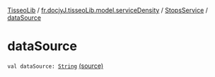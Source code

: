 [TisseoLib](../../index.md) / [fr.docjyJ.tisseoLib.model.serviceDensity](../index.md) / [StopsService](index.md) / [dataSource](./data-source.md)

# dataSource

`val dataSource: `[`String`](https://kotlinlang.org/api/latest/jvm/stdlib/kotlin/-string/index.html) [(source)](https://github.com/docjyJ/TisseoLib/tree/master/src/main/kotlin/fr/docjyJ/tisseoLib/model/serviceDensity/StopsService.kt#L4)